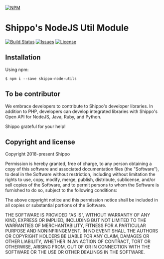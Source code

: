 [![NPM](https://nodei.co/npm/shippo-node-utils.png?downloads=true&downloadRank=true&stars=true)](https://nodei.co/npm/shippo-node-utils/)

# Shippo's NodeJS Util Module
[![Build Status](https://travis-ci.org/shippodeveloper/shippo-node-utils.svg?branch=master)](https://travis-ci.org/shippodeveloper/shippo-node-utils)
[![Issues](https://img.shields.io/github/issues/shippodeveloper/shippo-node-utils.svg?style=flat-square)](https://github.com/shippodeveloper/shippo-node-utils/issues)
[![License](https://img.shields.io/github/license/shippodeveloper/shippo-node-utils.svg?style=flat-square)](https://github.com/shippodeveloper/shippo-node-utils/blob/master/LICENSE)



## Installation ##
Using npm:

```shell
$ npm i --save shippo-node-utils
```

## To be contributor ##
We embrace developers to contribute to Shippo's developer libraries. In addition to PHP, developers can develop integrated libraries with Shippo's Open API for NodeJS, Java, Ruby, and Python.

Shippo grateful for your help!

## Copyright and license
Copyright 2018-present Shippo

Permission is hereby granted, free of charge, to any person obtaining a copy of this software and associated documentation files (the "Software"), to deal in the Software without restriction, including without limitation the rights to use, copy, modify, merge, publish, distribute, sublicense, and/or sell copies of the Software, and to permit persons to whom the Software is furnished to do so, subject to the following conditions:

The above copyright notice and this permission notice shall be included in all copies or substantial portions of the Software.

THE SOFTWARE IS PROVIDED "AS IS", WITHOUT WARRANTY OF ANY KIND, EXPRESS OR IMPLIED, INCLUDING BUT NOT LIMITED TO THE WARRANTIES OF MERCHANTABILITY, FITNESS FOR A PARTICULAR PURPOSE AND NONINFRINGEMENT. IN NO EVENT SHALL THE AUTHORS OR COPYRIGHT HOLDERS BE LIABLE FOR ANY CLAIM, DAMAGES OR OTHER LIABILITY, WHETHER IN AN ACTION OF CONTRACT, TORT OR OTHERWISE, ARISING FROM, OUT OF OR IN CONNECTION WITH THE SOFTWARE OR THE USE OR OTHER DEALINGS IN THE SOFTWARE.